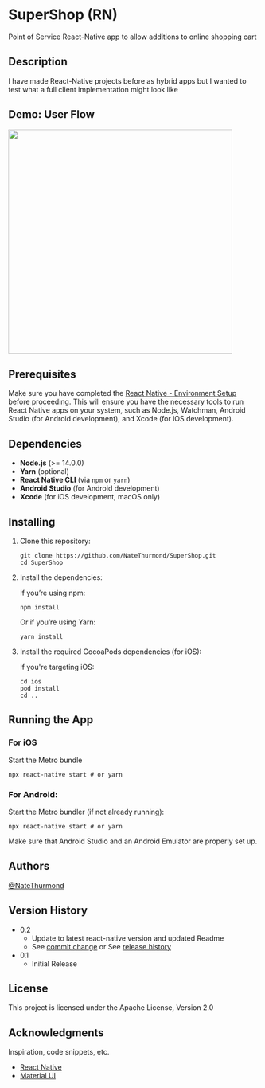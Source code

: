 # SuperShop (RN)

Point of Service React-Native app to allow additions to online shopping cart

## Description

I have made React-Native projects before as hybrid apps but I wanted to test what a full client implementation might look like

## Demo: User Flow

<img src="assets/vids/demoUse.min.gif" width="450" />

## Prerequisites

Make sure you have completed the [React Native - Environment Setup](https://reactnative.dev/docs/environment-setup) before proceeding. This will ensure you have the necessary tools to run React Native apps on your system, such as Node.js, Watchman, Android Studio (for Android development), and Xcode (for iOS development).

## Dependencies

- **Node.js** (>= 14.0.0)
- **Yarn** (optional)
- **React Native CLI** (via `npm` or `yarn`)
- **Android Studio** (for Android development)
- **Xcode** (for iOS development, macOS only)

## Installing

1. Clone this repository:

   ```
   git clone https://github.com/NateThurmond/SuperShop.git
   cd SuperShop
   ```

2. Install the dependencies:

    If you’re using npm:

    ```
    npm install
    ```

    Or if you’re using Yarn:

    ```
    yarn install
    ```

3. Install the required CocoaPods dependencies (for iOS):

    If you're targeting iOS:

    ```
    cd ios
    pod install
    cd ..
    ```
## Running the App

### For iOS
Start the Metro bundle

    npx react-native start # or yarn

### For Android:
Start the Metro bundler (if not already running):

    npx react-native start # or yarn

Make sure that Android Studio and an Android Emulator are properly set up.

## Authors

[@NateThurmond](https://github.com/NateThurmond)

## Version History

-   0.2
    -   Update to latest react-native version and updated Readme
    -   See [commit change]() or See [release history]()
-   0.1
    -   Initial Release

## License

This project is licensed under the Apache License, Version 2.0

## Acknowledgments

Inspiration, code snippets, etc.

-   [React Native](https://github.com/facebook/react-native)
-   [Material UI](https://github.com/mui/material-ui)
